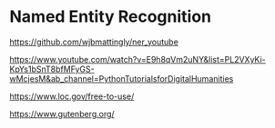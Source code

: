 # Named Entity Recognition

https://github.com/wjbmattingly/ner_youtube

https://www.youtube.com/watch?v=E9h8qVm2uNY&list=PL2VXyKi-KpYs1bSnT8bfMFyGS-wMcjesM&ab_channel=PythonTutorialsforDigitalHumanities



https://www.loc.gov/free-to-use/

https://www.gutenberg.org/


